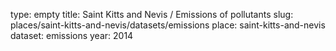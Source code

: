 type: empty
title: Saint Kitts and Nevis / Emissions of pollutants
slug: places/saint-kitts-and-nevis/datasets/emissions
place: saint-kitts-and-nevis
dataset: emissions
year: 2014
